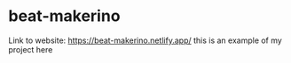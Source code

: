 # beat-makerino	
Link to website:
https://beat-makerino.netlify.app/  this is an example of my project here
